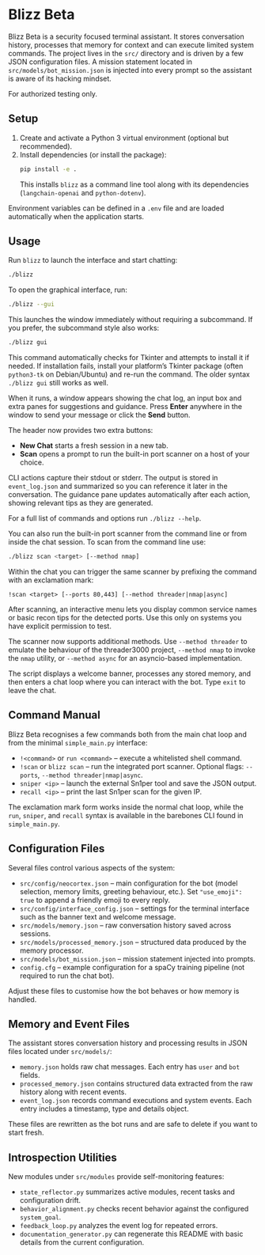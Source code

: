 # Blizz Beta

Blizz Beta is a security focused terminal assistant.  It stores conversation
history, processes that memory for context and can execute limited system
commands.  The project lives in the `src/` directory and is driven by a few
JSON configuration files.  A mission statement located in
`src/models/bot_mission.json` is injected into every prompt so the assistant is
aware of its hacking mindset.

For authorized testing only.

## Setup

1. Create and activate a Python 3 virtual environment (optional but recommended).
2. Install dependencies (or install the package):
   ```bash
   pip install -e .
   ```
   This installs `blizz` as a command line tool along with its
   dependencies (`langchain-openai` and `python-dotenv`).

Environment variables can be defined in a `.env` file and are loaded automatically when the application starts.

## Usage

Run `blizz` to launch the interface and start chatting:

```bash
./blizz
```

To open the graphical interface, run:

```bash
./blizz --gui
```

This launches the window immediately without requiring a subcommand. If you prefer, the subcommand style also works:

```bash
./blizz gui
```

This command automatically checks for Tkinter and attempts to install it if needed. If installation fails, install your platform’s Tkinter package (often `python3-tk` on Debian/Ubuntu) and re-run the command. The older syntax `./blizz gui` still works as well.


When it runs, a window appears showing the chat log, an input box and extra
panes for suggestions and guidance. Press **Enter** anywhere in the window to
send your message or click the **Send** button.

The header now provides two extra buttons:
- **New Chat** starts a fresh session in a new tab.
- **Scan** opens a prompt to run the built-in port scanner on a host of your choice.

CLI actions capture their stdout or stderr. The output is stored in `event_log.json` and summarized so you can reference it later in the conversation. The guidance pane updates automatically after each action, showing relevant tips as they are generated.

For a full list of commands and options run `./blizz --help`.

You can also run the built-in port scanner from the command line or from inside
the chat session. To scan from the command line use:

```bash
./blizz scan <target> [--method nmap]
```

Within the chat you can trigger the same scanner by prefixing the command with
an exclamation mark:

```text
!scan <target> [--ports 80,443] [--method threader|nmap|async]
```

After scanning, an interactive menu lets you display common service names or
basic recon tips for the detected ports. Use this only on systems you have
explicit permission to test.

The scanner now supports additional methods. Use `--method threader` to
emulate the behaviour of the threader3000 project, `--method nmap` to invoke
the `nmap` utility, or `--method async` for an asyncio-based implementation.


The script displays a welcome banner, processes any stored memory, and then
enters a chat loop where you can interact with the bot. Type `exit` to leave the
chat.

## Command Manual

Blizz Beta recognises a few commands both from the main chat loop and from the
minimal `simple_main.py` interface:

- `!<command>` or `run <command>` – execute a whitelisted shell command.
- `!scan` or `blizz scan` – run the integrated port scanner. Optional flags:
  `--ports`, `--method threader|nmap|async`.
- `sniper <ip>` – launch the external Sn1per tool and save the JSON output.
- `recall <ip>` – print the last Sn1per scan for the given IP.

The exclamation mark form works inside the normal chat loop, while the `run`,
`sniper`, and `recall` syntax is available in the barebones CLI found in
`simple_main.py`.

## Configuration Files

Several files control various aspects of the system:

- `src/config/neocortex.json` – main configuration for the bot (model selection, memory limits, greeting behaviour, etc.). Set `"use_emoji": true` to append a friendly emoji to every reply.
- `src/config/interface_config.json` – settings for the terminal interface such as the banner text and welcome message.
- `src/models/memory.json` – raw conversation history saved across sessions.
- `src/models/processed_memory.json` – structured data produced by the memory processor.
- `src/models/bot_mission.json` – mission statement injected into prompts.
- `config.cfg` – example configuration for a spaCy training pipeline (not required to run the chat bot).

Adjust these files to customise how the bot behaves or how memory is handled.

## Memory and Event Files

The assistant stores conversation history and processing results in JSON files
located under `src/models/`:

- `memory.json` holds raw chat messages. Each entry has `user` and `bot`
  fields.
- `processed_memory.json` contains structured data extracted from the raw
  history along with recent events.
- `event_log.json` records command executions and system events. Each entry
  includes a timestamp, type and details object.

These files are rewritten as the bot runs and are safe to delete if you want to
start fresh.

## Introspection Utilities

New modules under `src/modules` provide self-monitoring features:

- `state_reflector.py` summarizes active modules, recent tasks and configuration drift.
- `behavior_alignment.py` checks recent behavior against the configured `system_goal`.
- `feedback_loop.py` analyzes the event log for repeated errors.
- `documentation_generator.py` can regenerate this README with basic details from the current configuration.

